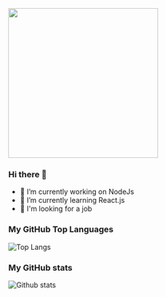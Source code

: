 <img src="https://media.giphy.com/media/eCqFYAVjjDksg/giphy.gif" width="300">

### Hi there 👋

- 🔭 I’m currently working on NodeJs
- 🌱 I’m currently learning React.js
- 👯 I'm looking for a job

### My GitHub Top Languages 
![Top Langs](https://github-readme-stats.vercel.app/api/top-langs/?username=aboelkassem&hide=css,html)
### My GitHub stats
![Github stats](https://github-readme-stats.vercel.app/api?username=aboelkassem&show_icons=true)
